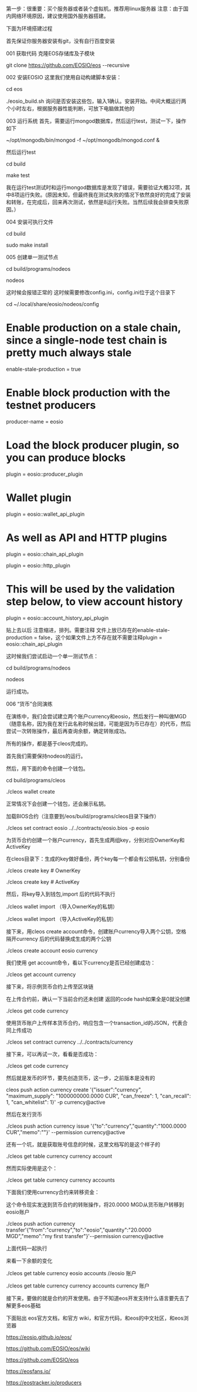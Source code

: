 第一步：很重要：买个服务器或者装个虚拟机，推荐用linux服务器
注意：由于国内网络环境原因，建议使用国外服务器搭建。
 

下面为环境搭建过程

首先保证你服务器安装有git，没有自行百度安装

001 获取代码
克隆EOS存储库及子模块

git clone https://github.com/EOSIO/eos --recursive

002 安装EOSIO
这里我们使用自动构建脚本安装：

cd eos

./eosio_build.sh
询问是否安装这些包，输入1确认。安装开始。中间大概运行两个小时左右，根据服务器性能判断，可放下电脑做其他的

003 运行系统
首先，需要运行mongod数据库，然后运行test，测试一下，操作如下

~/opt/mongodb/bin/mongod -f ~/opt/mongodb/mongod.conf &

然后运行test

cd build

make test

我在运行test测试时和运行mongod数据库是发现了错误，需要验证大概32项，其中8项运行失败。(原因未知，但最终我在测试失败的情况下依然良好的完成了安装和转账，在完成后，回来再次测试，依然是8运行失败。当然后续我会排查失败原因。）

004 安装可执行文件

cd build

sudo make install


005 创建单一测试节点

cd build/programs/nodeos

nodeos

这时候会报错正常的  这时候需要修改config.ini，config.ini位于这个目录下

cd ~/.local/share/eosio/nodeos/config

# Enable production on a stale chain, since a single-node test chain is pretty much always stale

enable-stale-production = true

# Enable block production with the testnet producers

producer-name = eosio

# Load the block producer plugin, so you can produce blocks

plugin = eosio::producer_plugin

# Wallet plugin

plugin = eosio::wallet_api_plugin

# As well as API and HTTP plugins

plugin = eosio::chain_api_plugin

plugin = eosio::http_plugin

# This will be used by the validation step below, to view account history

plugin = eosio::account_history_api_plugin

贴上去以后  注意缩进，排列。需要注释  文件上放已存在的enable-stale-production = false，这个如果文件上方不存在就不需要注释plugin = eosio::chain_api_plugin


这时候我们尝试启动一个单一测试节点：

cd build/programs/nodeos

nodeos

运行成功。

006 “货币”合同演练


在演练中，我们会尝试建立两个账户currency和eosio，然后发行一种叫做MGD（随意名称，因为我在发行此名称时候出错，可能是因为币已存在）的代币，然后尝试一次转账操作，最后再查询余额，确定转账成功。

所有的操作，都是基于cleos完成的。

首先我们需要保持nodeos的运行。

然后，用下面的命令创建一个钱包。



cd build/programs/cleos



./cleos wallet create

正常情况下会创建一个钱包，还会展示私钥。


加载BIOS合约（注意要到/eos/build/programs/cleos目录下操作）

./cleos set contract eosio ../../contracts/eosio.bios -p eosio

为货币合约创建一个账户currency，首先生成两组key，分别对应OwnerKey和ActiveKey

在cleos目录下：生成的key做好备份，两个key每一个都会有公钥私钥，分别备份

./cleos create key  # OwnerKey

./cleos create key  # ActiveKey


然后，将key导入到钱包,import 后的代码不执行

./cleos wallet import <private-OwnerKey>（导入OwnerKey的私钥）

./cleos wallet import <private-ActiveKey> （导入ActiveKey的私钥）

接下来，用cleos create account命令，创建账户currency导入两个公钥，空格隔开currency 后的代码替换成生成的两个公钥

./cleos create account eosio currency <public-OwnerKey> <public-ActiveKey>

我们使用 get account命令，看以下currency是否已经创建成功：

./cleos get account currency

接下来，将示例货币合约上传至区块链

在上传合约前，确认一下当前合约还未创建 返回的code hash如果全是0就没创建

./cleos get code currency


使用货币账户上传样本货币合约，响应包含一个transaction_id的JSON，代表合同上传成功

./cleos set contract currency ../../contracts/currency

接下来，可以再试一次，看看是否成功：

./cleos get code currency

然后就是发币的环节，要先创造货币，这一步，之前版本是没有的

cleos push action currency create '{"issuer":"currency", "maximum_supply": "1000000000.0000 CUR", "can_freeze": 1, "can_recall": 1, "can_whitelist": 1}' -p currency@active 


然后在发行货币

./cleos push action currency issue '{"to":"currency","quantity":"1000.0000 CUR","memo":""}' --permission currency@active 

还有一个坑，就是获取账号信息的时候，这里文档写的是这个样子的

./cleos get table currency currency account 

然而实际使用是这个：

./cleos get table currency currency accounts 


下面我们使用currency合约来转移资金：

这个命令现实发送到货币合约的转账操作，将20.0000 MGD从货币账户转移到eosio账户


./cleos push action currency transfer'{"from":"currency","to":"eosio","quantity":"20.0000 MGD","memo":"my first transfer"}'--permission currency@active

上面代码一起执行

来看一下余额的变化

./cleos get table currency eosio accounts  //eosio 账户

./cleos get table currency currency accounts  currency 账户


接下来，要做的就是合约的开发使用。由于不知道eos开发支持什么语言要先去了解更多eos基础

下面贴出 eos官方文档，和官方 wiki，和官方代码，和eos的中文社区，和eos浏览器

https://eosio.github.io/eos/

https://github.com/EOSIO/eos/wiki

https://github.com/EOSIO/eos

https://eosfans.io/

https://eostracker.io/producers
